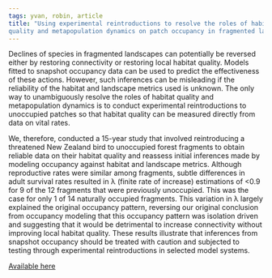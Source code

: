 ```yaml
---
tags: yvan, robin, article
title: "Using experimental reintroductions to resolve the roles of habitat
quality and metapopulation dynamics on patch occupancy in fragmented landscapes"
---
```

Declines of species in fragmented landscapes can potentially be reversed either
by restoring connectivity or restoring local habitat quality. Models fitted to
snapshot occupancy data can be used to predict the effectiveness of these actions. However, such inferences can be misleading if the reliability of the habitat
and landscape metrics used is unknown. The only way to unambiguously resolve
the roles of habitat quality and metapopulation dynamics is to conduct
experimental reintroductions to unoccupied patches so that habitat quality can
be measured directly from data on vital rates.

We, therefore, conducted a 15-year study that involved reintroducing a threatened
New Zealand bird to unoccupied forest fragments to obtain reliable data on their
habitat quality and reassess initial inferences made by modeling occupancy
against habitat and landscape metrics. Although reproductive rates were similar
among fragments, subtle differences in adult survival rates resulted in λ
(finite rate of increase) estimations of <0.9 for 9 of the 12 fragments that
were previously unoccupied. This was the case for only 1 of 14 naturally occupied
fragments. This variation in λ largely explained the original occupancy pattern,
 reversing our original conclusion from occupancy modeling that this occupancy
 pattern was isolation driven and suggesting that it would be detrimental to
 increase connectivity without improving local habitat quality. These results
 illustrate that inferences from snapshot occupancy should be treated with
 caution and subjected to testing through experimental reintroductions in
 selected model systems.

 [Available here](https://conbio.onlinelibrary.wiley.com/doi/10.1111/cobi.13843)

